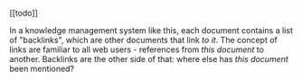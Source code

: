 [[todo]]

In a knowledge management system like this, each document contains a list of "backlinks", which are other documents that link _to it_. The concept of links are familiar to all web users - references from _this document_ to another. Backlinks are the other side of that: where else has _this document_ been mentioned?